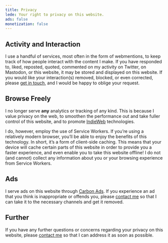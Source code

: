 ```yaml
---
title: Privacy
lede: Your right to privacy on this website.
ads: false
monetization: false
---
```


## Activity and Interaction

I use a handful of services, most often in the form of webmentions, to keep track of how people interact with the content I make. If you have responded to, liked, reposted, quoted, commented on my activity on Twitter, on Mastodon, or this website, it may be stored and displayed on this website. If you would like your interaction(s) removed, blocked, or even corrected, please [get in touch](/about/#contact), and I would be happy to oblige your request.


## Browse Freely

I no longer serve **any** analytics or tracking of any kind. This is because I value privacy on the web, to smoothen the performance out and take fuller control of this website, and to promote [IndieWeb](https://indieweb.org) technologies.

I do, however, employ the use of Service Workers. If you’re using a relatively modern browser, you’ll be able to enjoy the benefits of this technology. In short, it’s a form of client-side caching. This means that your device will cache certain parts of this website in order to provide you a faster experience, and even enable you to take this website offline! I do not (and cannot) collect any information about you or your browsing experience from Service Workers.


## Ads

I serve ads on this website through [Carbon Ads](https://www.carbonads.net/). If you experience an ad that you think is inappropriate or offends you, please [contact me](/about/#contact) so that I can take it to the necessary channels and get it removed.


## Further

If you have any further questions or concerns regarding your privacy on this website, please [contact me](/about/#contact) so that I can address it as soon as possible.
